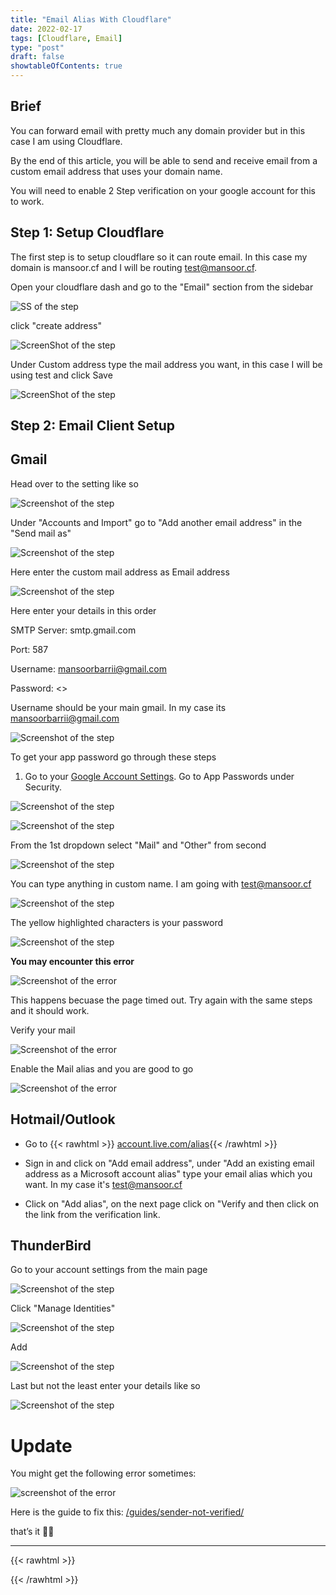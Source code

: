 ```yaml
---
title: "Email Alias With Cloudflare"
date: 2022-02-17
tags: [Cloudflare, Email]
type: "post"
draft: false
showtableOfContents: true
---
```


## Brief

You can forward email with pretty much any domain provider but in this case I am using Cloudflare.

By the end of this article, you will be able to send and receive email from a custom email address that uses your domain name.

You will need to enable 2 Step verification on your google account for this to work.

## Step 1: Setup Cloudflare

The first step is to setup cloudflare so it can route email. In this case my domain is mansoor.cf and I will be routing test@mansoor.cf.

Open your cloudflare dash and go to the "Email" section from the sidebar

![SS of the step](/images/guides/email-alias/1.png)

click "create address"

![ScreenShot of the step](/images/guides/email-alias/2.png)

Under Custom address type the mail address you want, in this case I will be using test and click Save

![ScreenShot of the step](/images/guides/email-alias/3.png)

## Step 2: Email Client Setup

## Gmail

Head over to the setting like so

![Screenshot of the step](/images/guides/email-alias/4.png)

Under "Accounts and Import" go to "Add another email address" in the "Send mail as"

![Screenshot of the step](/images/guides/email-alias/5.png)

Here enter the custom mail address as Email address

![Screenshot of the step](/images/guides/email-alias/6.png)

Here enter your details in this order

SMTP Server: smtp.gmail.com

Port: 587

Username: mansoorbarrii@gmail.com

Password: <<app password>>

Username should be your main gmail. In my case its mansoorbarrii@gmail.com

![Screenshot of the step](/images/guides/email-alias/7.png)

To get your app password go through these steps

1. Go to your [Google Account Settings](https://myaccount.google.com/). Go to App Passwords under Security.

![Screenshot of the step](/images/guides/email-alias/8.png)

![Screenshot of the step](/images/guides/email-alias/9.png)

From the 1st dropdown select "Mail" and "Other" from second

![Screenshot of the step](/images/guides/email-alias/10.png)

You can type anything in custom name. I am going with test@mansoor.cf

![Screenshot of the step](/images/guides/email-alias/11.png)

The yellow highlighted characters is your password

![Screenshot of the step](/images/guides/email-alias/12.png)

**You may encounter this error**

![Screenshot of the error](/images/guides/email-alias/14.png)

This happens becuase the page timed out. Try again with the same steps and it should work.

Verify your mail

![Screenshot of the error](/images/guides/email-alias/13.png)

Enable the Mail alias and you are good to go

![Screenshot of the error](/images/guides/email-alias/15.png)

## Hotmail/Outlook



- Go to {{< rawhtml >}} <a href="https://account.live.com/names/Manage?uaid=dbee175bc2864b5aa5db93b77d6e7d65" target="_blank" rel="noopener noreferrer">account.live.com/alias</a>{{< /rawhtml >}}  

- Sign in and click on "Add email address", under "Add an existing email address as a Microsoft account alias" type your email alias which you want. In my case it's test@mansoor.cf

- Click on "Add alias", on the next page click on "Verify and then click on the link from the verification link. 

## ThunderBird

Go to your account settings from the main page

![Screenshot of the step](/images/guides/email-alias/16.png)

Click "Manage Identities"

![Screenshot of the step](/images/guides/email-alias/17.png)

Add

![Screenshot of the step](/images/guides/email-alias/18.png)

Last but not the least enter your details like so

![Screenshot of the step](/images/guides/email-alias/19.png)

# Update
You might get the following error sometimes: 

![screenshot of the error](/images/guides/sender-not-verified/2023.png)

Here is the guide to fix this: [/guides/sender-not-verified/](/guides/sender-not-verified/)

that’s it ✌🏽

-------------------------------------------------------------
{{< rawhtml >}} 
<script src="https://utteranc.es/client.js"
        repo="mansoorbarri/website"
        issue-term="title"
        theme="dark-blue"
        crossorigin="anonymous"
        async>
</script>
{{< /rawhtml >}}